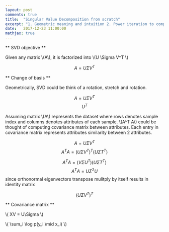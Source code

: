 ```yaml
---
layout: post
comments: true
title:  "Singular Value Decomposition from scratch"
excerpt: "1. Geometric meaning and intuition 2. Power iteration to compute "
date:   2017-12-23 11:00:00
mathjax: true
---
```




** SVD objective **

Given any matrix \\(A\\), it is factorized into \\(U \Sigma V^T \\) 

$$ A = U \Sigma V^T $$






** Change of basis **

Geometrically, SVD could be think of a rotation, stretch and rotation. 

$$ A = U \Sigma V^T $$
$$ U^T $$



Assuming matrix \\(A\\) represents the dataset where rows denotes sample index and columns denotes attributes of each sample. \\(A^T A\\) could be thought of computing covariance matrix between attributes. Each entry in covariance matrix represents attributes similarity between 2 attributes.

$$ A = U \Sigma V^T $$
$$ A^T A = {(U\Sigma V^T)}^T (U \Sigma T^T) $$

$$ A^T A = {(V\Sigma U^T)} (U \Sigma T^T) $$
$$ A^T A = U {\Sigma}^2 U $$ 
since orthonormal eigenvectors transpose mulitply by itself results in identity matrix


$$ (U\Sigma V^T)^T $$



** Covariance matrix **

\\( XV = U\Sigma \\)

\\( \sum\_i \log p(y\_i \mid x\_i) \\)